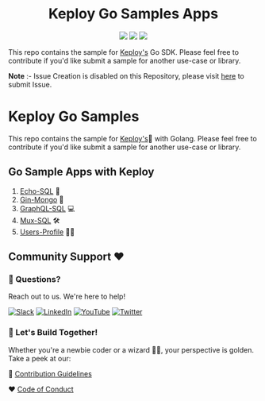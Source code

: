 <h1 align="center"> Keploy Go Samples Apps </h1>
<p align="center">

  <a href="CODE_OF_CONDUCT.md" alt="Contributions welcome">
    <img src="https://img.shields.io/badge/Contributions-Welcome-brightgreen?logo=github" /></a>
    
  <a href="https://join.slack.com/t/keploy/shared_invite/zt-12rfbvc01-o54cOG0X1G6eVJTuI_orSA" alt="Slack">
    <img src=".github/slack.svg" /></a>
    
  <a href="https://opensource.org/licenses/Apache-2.0" alt="License">
    <img src=".github/License-Apache_2.0-blue.svg" /></a>

This repo contains the sample for [Keploy's](https://keploy.io) Go SDK. Please feel free to contribute if you'd like submit a sample for another use-case or library. 

**Note** :- Issue Creation is disabled on this Repository, please visit [here](https://github.com/keploy/keploy/issues/new/choose) to submit Issue.

# Keploy Go Samples
This repo contains the sample for [Keploy's](https://keploy.io)🐰 with Golang. Please feel free to contribute if you'd like submit a sample for another use-case or library.


## Go Sample Apps with Keploy

1. [Echo-SQL](https://github.com/keploy/samples-go/tree/main/echo-sql) 🚀
2. [Gin-Mongo](https://github.com/keploy/samples-go/tree/main/gin-mongo) 🌟
3. [GraphQL-SQL](https://github.com/keploy/samples-go/tree/main/graphql-sql) 💻
4. [Mux-SQL](https://github.com/keploy/samples-go/tree/main/mux-sql) 🛠️
5. [Users-Profile](https://github.com/keploy/samples-go/tree/main/users-profile) 👨‍💻

## Community Support ❤️

### 🤔 Questions?
Reach out to us. We're here to help!

[![Slack](https://img.shields.io/badge/Slack-4A154B?style=for-the-badge&logo=slack&logoColor=white)](https://join.slack.com/t/keploy/shared_invite/zt-12rfbvc01-o54cOG0X1G6eVJTuI_orSA)
[![LinkedIn](https://img.shields.io/badge/linkedin-%230077B5.svg?style=for-the-badge&logo=linkedin&logoColor=white)](https://www.linkedin.com/company/keploy/)
[![YouTube](https://img.shields.io/badge/YouTube-%23FF0000.svg?style=for-the-badge&logo=YouTube&logoColor=white)](https://www.youtube.com/channel/UC6OTg7F4o0WkmNtSoob34lg)
[![Twitter](https://img.shields.io/badge/Twitter-%231DA1F2.svg?style=for-the-badge&logo=Twitter&logoColor=white)](https://twitter.com/Keployio)

### 💖 Let's Build Together!
Whether you're a newbie coder or a wizard 🧙‍♀️, your perspective is golden. Take a peek at our:

📜 [Contribution Guidelines](https://github.com/keploy/keploy/blob/main/CONTRIBUTING.md)

❤️ [Code of Conduct](https://github.com/keploy/keploy/blob/main/CODE_OF_CONDUCT.md)
